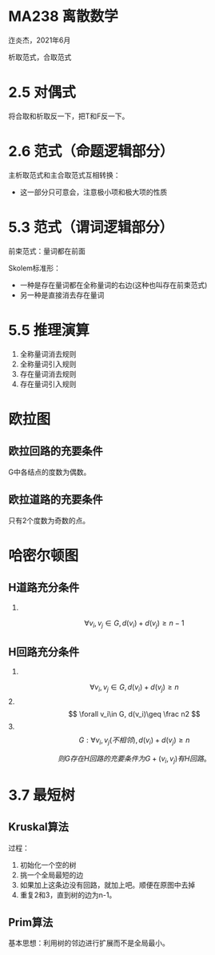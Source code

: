# MA238 离散数学

迮炎杰，2021年6月

析取范式，合取范式

# 2.5 对偶式

将合取和析取反一下，把T和F反一下。

# 2.6 范式（命题逻辑部分）

主析取范式和主合取范式互相转换：

- 这一部分只可意会，注意极小项和极大项的性质

# 5.3 范式（谓词逻辑部分）

前束范式：量词都在前面

Skolem标准形：

- 一种是存在量词都在全称量词的右边(这种也叫存在前束范式)
- 另一种是直接消去存在量词

# 5.5 推理演算

1. 全称量词消去规则
2. 全称量词引入规则
3. 存在量词消去规则
4. 存在量词引入规则

# 欧拉图

## 欧拉回路的充要条件

G中各结点的度数为偶数。

## 欧拉道路的充要条件

只有2个度数为奇数的点。

# 哈密尔顿图

## H道路充分条件

1.
$$
\forall v_i,v_j \in G,  d(v_i)+d(v_j)\geq n-1
$$

## H回路充分条件

1.
$$
\forall v_i,v_j \in G,  d(v_i)+d(v_j)\geq n
$$
2.
$$
\forall v_i\in G,  d(v_i)\geq \frac n2
$$
3.
$$
G:\forall v_i, v_j(不相邻), d(v_i)+d(v_j)\geq n
$$

$$
则G存在H回路的充要条件为G+(v_i,v_j)有H回路。
$$



# 3.7 最短树

## Kruskal算法

过程：

1. 初始化一个空的树
2. 挑一个全局最短的边
3. 如果加上这条边没有回路，就加上吧。顺便在原图中去掉
4. 重复2和3，直到树的边为n-1。

## Prim算法

基本思想：利用树的邻边进行扩展而不是全局最小。
